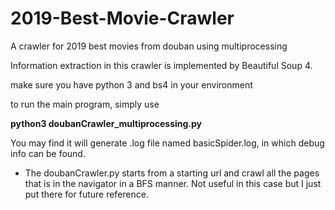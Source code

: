 # 2019-Best-Movie-Crawler
A crawler for 2019 best movies from douban using multiprocessing

Information extraction in this crawler is implemented by Beautiful Soup 4. 


make sure you have python 3 and bs4 in your environment

to run the main program, simply use

**python3 doubanCrawler_multiprocessing.py**

You may find it will generate .log file named basicSpider.log, in which debug info can be found.




*   The doubanCrawler.py starts from a starting url and crawl all the pages that is in the navigator in a BFS manner. 
    Not useful in this case but I just put there for future reference.
